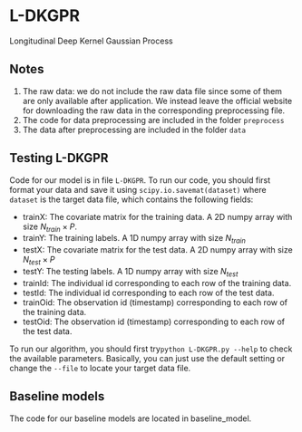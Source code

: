 # L-DKGPR
 Longitudinal Deep Kernel Gaussian Process



## Notes

1. The raw data: we do not include the raw data file since some of them are only available after application. We instead leave the official website for downloading the raw data in the corresponding preprocessing file.
2. The code for data preprocessing are included in the folder `preprocess`
3. The data after preprocessing are included in the folder `data`



## Testing L-DKGPR

Code for our model is in file `L-DKGPR`. To run our code, you should first format your data and save it using `scipy.io.savemat(dataset)` where `dataset` is the target data file, which contains the following fields:

* trainX: The covariate matrix for the training data. A 2D numpy array with size $N_{train}\times P$. 
* trainY: The training labels. A 1D numpy array with size $N_{train}$
* testX: The covariate matrix for the test data. A 2D numpy array with size $N_{test}\times P$
* testY: The testing labels. A 1D numpy array with size $N_{test}$
* trainId: The individual id corresponding to each row of the training data.
* testId: The individual id corresponding to each row of the test data.
* trainOid: The observation id (timestamp) corresponding to each row of the training data.
* testOid: The observation id (timestamp) corresponding to each row of the test data.

To run our algorithm, you should first try`python L-DKGPR.py --help` to check the available parameters. Basically, you can just use the default setting or change the `--file` to locate your target data file.



## Baseline models

The code for our baseline models are located in baseline_model. 